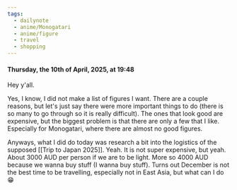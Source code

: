 ```yaml
---
tags:
  - dailynote
  - anime/Monogatari
  - anime/figure
  - travel
  - shopping
---
```

#### Thursday, the 10th of April, 2025, at 19:48

Hey y'all.

Yes, I know, I did not make a list of figures I want. There are a couple reasons, but let's just say there were more important things to do (there is so many to go through so it is really difficult). The ones that look good are expensive, but the biggest problem is that there are only a few that I like. Especially for Monogatari, where there are almost no good figures. 

Anyways, what I did do today was research a bit into the logistics of the supposed [[Trip to Japan 2025]]. Yeah. It is not super expensive, but yeah. About 3000 AUD per person if we are to be light. More so 4000 AUD because we wanna buy stuff (I wanna buy stuff). Turns out December is not the best time to be travelling, especially not in East Asia, but what can I do 😁